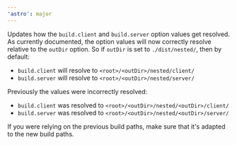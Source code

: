 ```yaml
---
'astro': major
---
```


Updates how the `build.client` and `build.server` option values get resolved. As currently documented, the option values will now correctly resolve relative to the `outDir` option. So if `outDir` is set to `./dist/nested/`, then by default:

- `build.client` will resolve to `<root>/<outDir>/nested/client/`
- `build.server` will resolve to `<root>/<outDir>/nested/server/`

Previously the values were incorrectly resolved:

- `build.client` was resolved to `<root>/<outDir>/nested/<outDir>/client/`
- `build.server` was resolved to `<root>/<outDir>/nested/<outDir>/server/`

If you were relying on the previous build paths, make sure that it's adapted to the new build paths.
